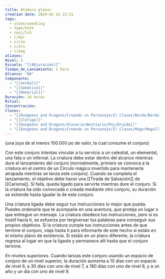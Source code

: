 ```yaml
---
title: Atadura planar
creation date: 2024-02-14 23:21
tags:
  - state/seedling
  - type/note
  - conj/lv5
  - c/bar
  - c/cle
  - c/dru
  - c/mag
aliases: 
Nivel: 5
Escuela: "[[Abjuración]]"
Tiempo_de_Lanzamiento: 1 hora
Alcance: "60"
Componente:
  - "[[Verbal]]"
  - "[[Somático]]"
  - "[[Material]]"
Duración: 24 horas
Ritual: 
Concentración: 
Clases:
  - "[[Dungeons and Dragons/Creando un Personaje/2) Clases/Bardo/Bardo]]"
  - "[[Clérigo]]"
  - "[[Dungeons and Dragons/Glosario/Bestiario/Pnj/Druida]]"
  - "[[Dungeons and Dragons/Creando un Personaje/2) Clases/Mago/Mago]]"
---
```

(una joya de al menos 100.000 po de valor, la cual consume el conjuro)

Con este conjuro intentas vincular a tu servicio a un celestial, un elemental, una fata o un infernal. La criatura debe estar dentro del alcance mientras dure el lanzamiento del conjuro (normalmente, primero se convoca a la criatura en el centro de un Círculo mágico invertido para mantenerla atrapada mientras se lanza este conjuro). Cuando se completa el lanzamiento, el objetivo debe hacer una [[Tirada de Salvación]] de [[Carisma]]. Si falla, queda ligado para servirte mientras dure el conjuro. Si la criatura ha sido convocada o creada mediante otro conjuro, su duración se extiende hasta igualar la de este conjuro.

Una criatura ligada debe seguir tus instrucciones lo mejor que pueda. Puedes ordenarle que te acompañe en una aventura, que proteja un lugar o que entregue un mensaje. La criatura obedece tus instrucciones, pero si es hostil hacia ti, se esfuerza por tergiversar tus palabras para conseguir sus propios objetivos. Si la criatura cumple tus instrucciones antes de que termine el conjuro, viaja hasta ti para informarte de este hecho si estáis en el mismo plano de existencia. Si estáis en un plano diferente, la criatura regresa al lugar en que la ligaste y permanece allí hasta que el conjuro termine.

*En niveles superiores*. Cuando lanzas este conjuro usando un espacio de conjuro de un nivel superior, la duración aumenta a 10 días con un espacio de nivel 6, a 30 días con uno de nivel 7, a 180 días con uno de nivel 8, y a un año y un día con uno de nivel 9.

